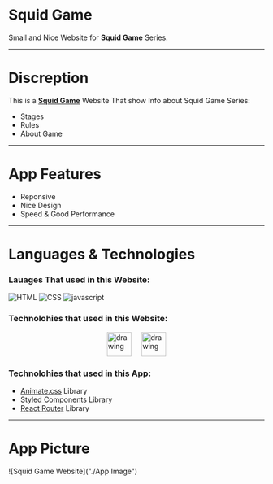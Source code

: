# Squid Game

Small and Nice Website for **Squid Game** Series.

-----

# Discreption
This is a [**Squid Game**](https://squid-game-green.vercel.app/#/about) Website That show Info about Squid Game Series:
  - Stages
  - Rules
  - About Game

-----

# App Features
  - Reponsive
  - Nice Design
  - Speed & Good Performance

-----

# Languages & Technologies
### Lauages That used in this Website:

![HTML](https://img.icons8.com/color/48/000000/html-5--v1.png)
![CSS](https://img.icons8.com/color/48/000000/css3.png)
![javascript](https://img.icons8.com/color/48/000000/javascript--v2.png)

### Technolohies that used in this Website:

<div style="display: flex; justify-content: center; align-items: center; gap: 20px;">
  <img src="https://cdn-icons-png.flaticon.com/512/3334/3334886.png" alt="drawing" width="48" height="48"/>
  <img src="https://cdn-icons-png.flaticon.com/512/5968/5968672.png" alt="drawing" width="48" height="48"/>
</div>

### Technolohies that used in this App:
 - [Animate.css](https://animate.style/) Library
 - [Styled Components](https://styled-components.com/) Library
 - [React Router](https://reactrouter.com/) Library

-----

# App Picture
![Squid Game Website]("./App Image")
